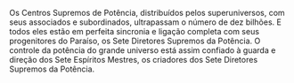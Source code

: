 ﻿Os Centros Supremos de Potência, distribuídos pelos superuniversos, com seus associados e subordinados, ultrapassam o número de dez bilhões. E todos eles estão em perfeita sincronia e ligação completa com seus progenitores do Paraíso, os Sete Diretores Supremos da Potência. O controle da potência do grande universo está assim confiado à guarda e direção dos Sete Espíritos Mestres, os criadores dos Sete Diretores Supremos da Potência.